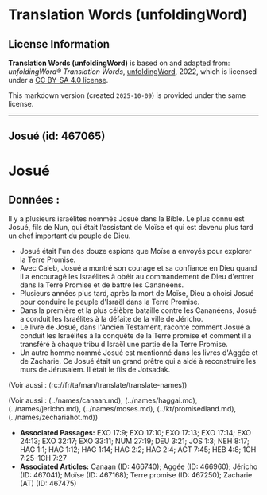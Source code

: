 # Translation Words (unfoldingWord)

## License Information

**Translation Words (unfoldingWord)** is based on and adapted from: _unfoldingWord® Translation Words_, [unfoldingWord](https://unfoldingword.org/utw), 2022, which is licensed under a [CC BY-SA 4.0 license](https://creativecommons.org/licenses/by-sa/4.0/legalcode.en).

This markdown version (created `2025-10-09`) is provided under the same license.



--------------------------------

## Josué (id: 467065)

Josué
=====

Données :
---------

Il y a plusieurs israélites nommés Josué dans la Bible. Le plus connu est Josué, fils de Nun, qui était l’assistant de Moïse et qui est devenu plus tard un chef important du peuple de Dieu.

* Josué était l'un des douze espions que Moïse a envoyés pour explorer la Terre Promise.
* Avec Caleb, Josué a montré son courage et sa confiance en Dieu quand il a encouragé les Israélites à obéir au commandement de Dieu d'entrer dans la Terre Promise et de battre les Cananéens.
* Plusieurs années plus tard, après la mort de Moïse, Dieu a choisi Josué pour conduire le peuple d'Israël dans la Terre Promise.
* Dans la première et la plus célèbre bataille contre les Cananéens, Josué a conduit les Israélites à la défaite de la ville de Jéricho.
* Le livre de Josué, dans l'Ancien Testament, raconte comment Josué a conduit les Israélites à la conquête de la Terre promise et comment il a transféré à chaque tribu d'Israël une partie de la Terre Promise.
* Un autre homme nommé Josué est mentionné dans les livres d'Aggée et de Zacharie. Ce Josué était un grand prêtre qui a aidé à reconstruire les murs de Jérusalem. Il était le fils de Jotsadak.

(Voir aussi : (rc://fr/ta/man/translate/translate\-names))

(Voir aussi : (../names/canaan.md), (../names/haggai.md), (../names/jericho.md), (../names/moses.md), (../kt/promisedland.md), (../names/zechariahot.md))

* **Associated Passages:** EXO 17:9; EXO 17:10; EXO 17:13; EXO 17:14; EXO 24:13; EXO 32:17; EXO 33:11; NUM 27:19; DEU 3:21; JOS 1:3; NEH 8:17; HAG 1:1; HAG 1:12; HAG 1:14; HAG 2:2; HAG 2:4; ACT 7:45; HEB 4:8; 1CH 7:25–1CH 7:27
* **Associated Articles:** Canaan (ID: 466740); Aggée (ID: 466960); Jéricho (ID: 467041); Moïse (ID: 467168); Terre promise (ID: 467250); Zacharie (AT) (ID: 467475)

